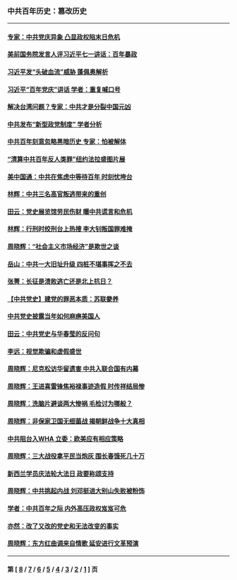 ### 中共百年历史：篡改历史
---
#### [专家：中共党庆异象 凸显政权陷末日危机](../../pages/nf1176115/n13067084.md?08280430) 
#### [美前国务院发言人评习近平七一讲话：百年暴政](../../pages/nf1176115/n13066986.md?08280430) 
#### [习近平发“头破血流”威胁 蓬佩奥解析](../../pages/nf1176115/n13063604.md?08280430) 
#### [习近平“百年党庆”讲话 学者：重复喊口号](../../pages/nf1176115/n13061411.md?08280430) 
#### [解决台湾问题？专家：中共才是分裂中国元凶](../../pages/nf1176115/n13060811.md?08280430) 
#### [中共发布“新型政党制度” 学者分析](../../pages/nf1176115/n13056354.md?08280430) 
#### [中共百年刻意忽略黑暗历史 专家：怕被解体](../../pages/nf1176115/n13056056.md?08280430) 
#### [“清算中共百年反人类罪”纽约法拉盛图片展](../../pages/nf1176115/n13052220.md?08280430) 
#### [美中国通：中共在焦虑中等待百年 时刻忧垮台](../../pages/nf1176115/n13048820.md?08280430) 
#### [林辉：中共三名高官叛逃带来的重创](../../pages/nf1176115/n13035206.md?08280430) 
#### [田云：党史展览馆劳民伤财 曝中共谎言和危机](../../pages/nf1176115/n13033900.md?08280430) 
#### [林辉：行刑时绞刑台上热搜 李大钊叛国罪难掩](../../pages/nf1176115/n13031965.md?08280430) 
#### [周晓辉：“社会主义市场经济”是欺世之谈](../../pages/nf1176115/n13024090.md?08280430) 
#### [岳山：中共一大旧址升级 四桩不堪事挥之不去](../../pages/nf1176115/n13021697.md?08280430) 
#### [张菁：长征是溃败逃亡还是北上抗日？](../../pages/nf1176115/n13020585.md?08280430) 
#### [【中共党史】建党的罪恶本质：苏联豢养](../../pages/nf1176115/n13011888.md?08280430) 
#### [中共党史披露当年如何麻痹美国人](../../pages/nf1176115/n12966400.md?08280430) 
#### [田云：中共党史与华春莹的反问句](../../pages/nf1176115/n12765178.md?08280430) 
#### [李远：视觉欺骗和虚假盛世](../../pages/nf1176115/n12993376.md?08280430) 
#### [周晓辉：尼克松访华留遗害 中共入联合国有内幕](../../pages/nf1176115/n12991422.md?08280430) 
#### [周晓辉：王进喜雷锋焦裕禄事迹造假 时传祥结局惨](../../pages/nf1176115/n12985497.md?08280430) 
#### [周晓辉：洗脑片避谈两大惨祸 毛检讨为哪般？](../../pages/nf1176115/n12971285.md?08280430) 
#### [周晓辉：非保家卫国无细菌战 揭朝鲜战争十大真相](../../pages/nf1176115/n12954161.md?08280430) 
#### [中共阻台入WHA 立委：欧美应有相应策略](../../pages/nf1176115/n12939343.md?08280430) 
#### [周晓辉：三大战役拿平民当炮灰 围长春饿死几十万](../../pages/nf1176115/n12934921.md?08280430) 
#### [新西兰学员庆法轮大法日 政要称颂支持](../../pages/nf1176115/n12932715.md?08280430) 
#### [周晓辉：中共挑起内战 刘邓挺进大别山失败被粉饰](../../pages/nf1176115/n12929004.md?08280430) 
#### [学者：中共百年之际 内外高压政权岌岌可危](../../pages/nf1176115/n12925426.md?08280430) 
#### [亦然：改了又改的党史和无法改变的事实](../../pages/nf1176115/n12919443.md?08280430) 
#### [周晓辉：东方红曲调来自情歌 延安进行文革预演](../../pages/nf1176115/n12914429.md?08280430) 

---
#### 第 [ [8](./8.md?08280430) / [7](./7.md?08280430) / [6](./6.md?08280430) / [5](./5.md?08280430) / [4](./4.md?08280430) / [3](./3.md?08280430) / [2](./2.md?08280430) / [1](./1.md?08280430) ] 页
